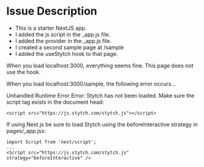 # Issue Description

- This is a starter NextJS app.
- I added the js script in the _app.js file.
- I added the provider in the _app.js file.
- I created a second sample page at /sample
- I added the useStytch hook to that page.

When you load localhost:3000, everything seems fine. This page does not use the hook.

When you load localhost:3000/sample, the following error occurs...


Unhandled Runtime Error
Error: Stytch has not been loaded.
Make sure the script tag exists in the document head:
```
<script src="https://js.stytch.com/stytch.js"></script>
```

If using Next.js be sure to load Stytch using the beforeInteractive strategy in pages/_app.jsx:
```
import Script from 'next/script';
...
<Script src="https://js.stytch.com/stytch.js" strategy="beforeInteractive" />
```
